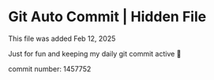 # Git Auto Commit | Hidden File

This file was added Feb 12, 2025

Just for fun and keeping my daily git commit active 🤪

commit number: 1457752
